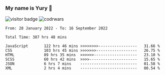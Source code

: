 ### My name is Yury 👋 
![visitor badge](https://visitor-badge.glitch.me/badge?page_id=litury.visitor-badge&left_text=My%20Page%20Visitors)  ![codrwars](https://www.codewars.com/users/litury/badges/micro) 


<!--START_SECTION:waka-->

```text
From: 28 January 2022 - To: 16 September 2022

Total Time: 387 hrs 48 mins

JavaScript       122 hrs 46 mins >>>>>>>>-----------------   31.66 %
CSS              103 hrs 45 mins >>>>>>>------------------   26.75 %
HTML             89 hrs 35 mins  >>>>>>-------------------   23.10 %
SCSS             60 hrs 42 mins  >>>>---------------------   15.65 %
JSON             6 hrs 7 mins    -------------------------   01.58 %
XML              2 hrs 4 mins    -------------------------   00.54 %
```

<!--END_SECTION:waka-->

